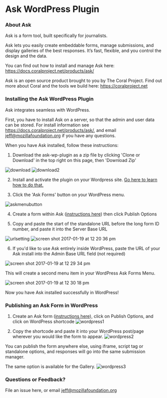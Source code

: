# Ask WordPress Plugin

### About Ask

Ask is a form tool, built specifically for journalists.

Ask lets you easily create embeddable forms, manage submissions, and display galleries of the best responses. It’s fast, flexible, and you control the design and the data.

You can find out how to install and manage Ask here: https://docs.coralproject.net/products/ask/

Ask is an open source product brought to you by The Coral Project. Find out more about Coral and the tools we build here: https://coralproject.net 


### Installing the Ask WordPress Plugin

Ask integrates seamless with WordPress. 

First, you have to install Ask on a server, so that the admin and user data can be stored. For install information see https://docs.coralproject.net/products/ask/, and email jeff@mozillafoundation.org if you have any questions. 

When you have Ask installed, follow these instructions:

1. Download the ask-wp-plugin as a zip file by clicking 'Clone or Download' in the top right on this page, then 'Download Zip'

  ![download](https://cloud.githubusercontent.com/assets/10014755/22115659/e3316790-de3b-11e6-9ee7-05b2df42826a.png)
  ![download2](https://cloud.githubusercontent.com/assets/10014755/22115662/e51c0c04-de3b-11e6-8642-1a8e846467e3.png)

2. Install and activate the plugin on your Wordpress site. [Go here to learn how to do that.](https://codex.wordpress.org/Plugins_Add_New_Screen)

3. Click the 'Ask Forms' button on your WordPress menu.

  ![askmenubutton](https://cloud.githubusercontent.com/assets/10014755/22117783/3ee66a70-de43-11e6-8ff1-b4597cf89bb2.png)

4. Create a form within Ask ([instructions here](https://docs.coralproject.net/products/askuserguide)) then click Publish Options 

5. Copy and paste the start of the standalone URL before the long form ID number, and paste it into the Server Base URL

  ![urlsetting](https://cloud.githubusercontent.com/assets/10014755/22117596/9894fa2e-de42-11e6-8cb1-cef57729feb3.png)
  ![screen shot 2017-01-19 at 12 20 36 pm](https://cloud.githubusercontent.com/assets/10014755/22117676/d7b7a490-de42-11e6-9d26-b789af995f66.png)

6. If you'd like to use Ask entirely inside WordPress, paste the URL of your Ask install into the Admin Base URL field (not required)

  ![screen shot 2017-01-19 at 12 29 34 pm](https://cloud.githubusercontent.com/assets/10014755/22117718/fad39786-de42-11e6-9d40-658ddcc4b215.png)

  This will create a second menu item in your WordPress Ask Forms Menu.

  ![screen shot 2017-01-19 at 12 30 18 pm](https://cloud.githubusercontent.com/assets/10014755/22117789/46904e9e-de43-11e6-912c-2c9d3a8e1220.png)

  Now you have Ask installed successfully in WordPress!

### Publishing an Ask Form in WordPress

1. Create an Ask form ([instructions here](https://docs.coralproject.net/products/askuserguide)), click on Publish Options, and click on WordPress shortcode ![wordpress1](https://cloud.githubusercontent.com/assets/10014755/22442376/2353d13e-e709-11e6-89b0-2f5e6035f666.png)

2. Copy the shortcode and paste it into your WordPress post/page wherever you would like the form to appear. 
![wordpress2](https://cloud.githubusercontent.com/assets/10014755/22442416/495173a0-e709-11e6-82ac-02cbcc19f004.png)


You can publish the form anywhere else, using iframe, script tag or standalone options, and responses will go into the same submission manager.

The same option is available for the Gallery. 
![wordpress3](https://cloud.githubusercontent.com/assets/10014755/22442434/630834f0-e709-11e6-8560-f442587713fa.png)


### Questions or Feedback?

File an issue here, or email jeff@mozillafoundation.org

